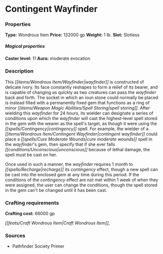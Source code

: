 ﻿---
Title: "Contingent Wayfinder"
Type: "Wondrous Item"
Price: "132000 gp"
Weight: "1 lb."
Slot: "Slotless"
Caster level: "11"
Aura: "moderate evocation"
Description: |
  "This _wayfinder_ is constructed of delicate ivory. Its face constantly reshapes to form a relief of its bearer, and is capable of changing as quickly as two creatures can pass the _wayfinder_ back and forth. The socket in which an _ioun stone_ could normally be placed is instead filled with a permanently fixed gem that functions as a _ring of minor spell storing_. After wielding this _wayfinder_ for 24 hours, its wielder can designate a series of conditions upon which the _wayfinder_ will cast the highest-level spell stored in the gem with the wearer as the spell's target, as though it were using the _contingency_ spell. For example, the wielder of a _contingent wayfinder_ could place a _cure moderate wounds_ spell in the _wayfinder's_ gem, then specify that if she ever falls unconscious because of lethal damage, the spell must be cast on her.
  Once used in such a manner, the _wayfinder_ requires 1 month to recharge its _contingency_ effect, though a new spell can be cast into the enclosed gem at any time during this period. If the conditions of the _contingency_ effect are not met within 1 week of when they were assigned, the user can change the conditions, though the spell stored in the gem can't be changed until it has been cast."
Crafting cost: "66000 gp"
Sources: "['Pathfinder Society Primer']"
---

# Contingent Wayfinder

### Properties

**Type:** Wondrous Item **Price:** 132000 gp **Weight:** 1 lb. **Slot:** Slotless

##### Magical properties

**Caster level:** 11 **Aura:** moderate evocation

### Description

This _[[items/Wondrous Item/Wayfinder|wayfinder]]_ is constructed of delicate ivory. Its face constantly reshapes to form a relief of its bearer, and is capable of changing as quickly as two creatures can pass the _wayfinder_ back and forth. The socket in which an ioun stone could normally be placed is instead filled with a permanently fixed gem that functions as a ring of minor _[[items/Weapon Magic Abilities/Spell Storing|spell storing]]_. After wielding this _wayfinder_ for 24 hours, its wielder can designate a series of conditions upon which the _wayfinder_ will cast the highest-level spell stored in the gem with the wearer as the spell's target, as though it were using the _[[spells/Contingency|contingency]]_ spell. For example, the wielder of a _[[items/Wondrous Item/Contingent Wayfinder|contingent wayfinder]]_ could place a _[[spells/Cure Moderate Wounds|cure moderate wounds]]_ spell in the _wayfinder_'s gem, then specify that if she ever falls _[[conditions/Unconscious|unconscious]]_ because of lethal damage, the spell must be cast on her.

Once used in such a manner, the _wayfinder_ requires 1 month to _[[spells/Recharge|recharge]]_ its _contingency_ effect, though a new spell can be cast into the enclosed gem at any time during this period. If the conditions of the _contingency_ effect are not met within 1 week of when they were assigned, the user can change the conditions, though the spell stored in the gem can't be changed until it has been cast.

### Crafting requirements

**Crafting cost:** 66000 gp

_[[feats/Craft Wondrous Item|Craft Wondrous Item]]_,

### Sources

* Pathfinder Society Primer